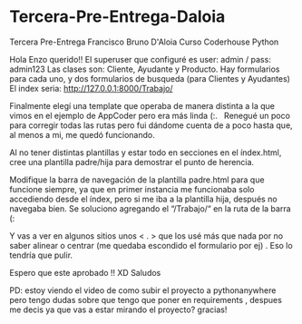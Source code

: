 # Tercera-Pre-Entrega-Daloia
Tercera Pre-Entrega Francisco Bruno D'Aloia Curso Coderhouse Python

Hola Enzo querido!!
El superuser que configuré es user: admin / pass: admin123 
Las clases son: Cliente, Ayudante y Producto.
Hay formularios para cada uno, y dos formularios de busqueda (para Clientes y Ayudantes)
El index seria: http://127.0.0.1:8000/Trabajo/

Finalmente elegí una template que operaba de manera distinta a la que vimos en el ejemplo de AppCoder pero era más linda (:.   Renegué un poco para corregir todas las rutas pero fui dándome cuenta de a poco hasta que, al menos a mi, me quedó funcionando.

Al no tener distintas plantillas y estar todo en secciones en el índex.html, cree una plantilla padre/hija para demostrar el punto de herencia.

Modifique la barra de navegación de la plantilla padre.html para que funcione siempre, ya que en primer instancia me funcionaba solo accediendo desde el índex, pero si me iba a la plantilla hija, después no navegaba bien. Se soluciono agregando el “/Trabajo/“ en la ruta de la barra (:

Y vas a ver en algunos sitios unos < . > que los usé más que nada por no saber alinear o centrar (me quedaba escondido el formulario por ej) . Eso lo tendría que pulir. 

Espero que este aprobado !! XD Saludos

PD: estoy viendo el video de como subir el proyecto a pythonanywhere pero tengo dudas sobre que tengo que poner en requirements , despues me decis ya que vas a estar mirando el proyecto? gracias!
